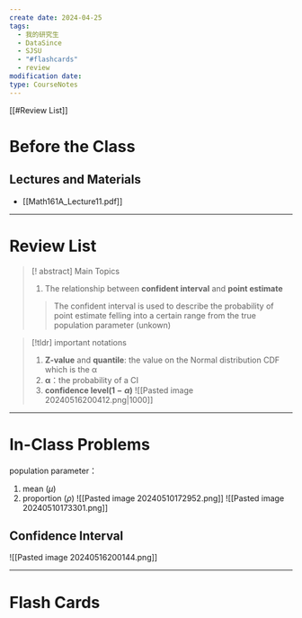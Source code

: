 ```yaml
---
create date: 2024-04-25
tags:
  - 我的研究生
  - DataSince
  - SJSU
  - "#flashcards"
  - review
modification date: 
type: CourseNotes
---
```


[[#Review List]]
# Before the Class
## Lectures and Materials
- [[Math161A_Lecture11.pdf]]
---
# Review List
>[! abstract] Main Topics
>1. The relationship between **confident interval** and **point estimate**
>>	The confident interval is used to describe the probability of point estimate felling into a certain range from the true population parameter (unkown)


>[!tldr] important notations
>1. **Z-value** and **quantile**: the value on the Normal distribution CDF which is the α
>2. **α**：the probability of a CI
>3. **confidence level($1-\alpha$)**
> ![[Pasted image 20240516200412.png|1000]]


---
# In-Class Problems
population parameter：
1. mean ($\mu$)
2. proportion ($\rho$)
![[Pasted image 20240510172952.png]]
![[Pasted image 20240510173301.png]]
## Confidence Interval
![[Pasted image 20240516200144.png]]

---
# Flash Cards
